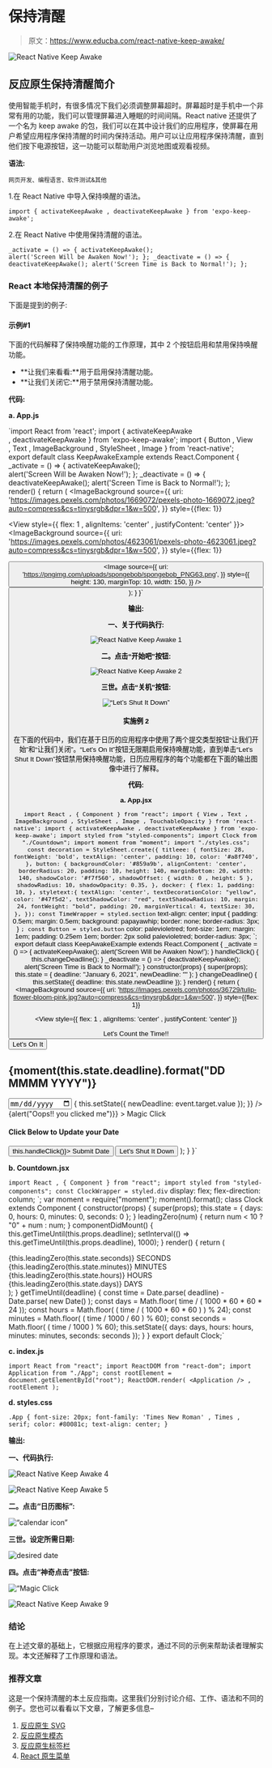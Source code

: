 # 保持清醒

> 原文：<https://www.educba.com/react-native-keep-awake/>

![React Native Keep Awake](img/5b48d012781f803a693bd5d5de550a7c.png)



## 反应原生保持清醒简介

使用智能手机时，有很多情况下我们必须调整屏幕超时。屏幕超时是手机中一个非常有用的功能，我们可以管理屏幕进入睡眠的时间间隔。React native 还提供了一个名为 keep awake 的包，我们可以在其中设计我们的应用程序，使屏幕在用户希望应用程序保持清醒的时间内保持活动。用户可以让应用程序保持清醒，直到他们按下电源按钮，这一功能可以帮助用户浏览地图或观看视频。

**语法:**

<small>网页开发、编程语言、软件测试&其他</small>

1.在 React Native 中导入保持唤醒的语法。

`import { activateKeepAwake
, deactivateKeepAwake } from 'expo-keep-awake';`

2.在 React Native 中使用保持清醒的语法。

`_activate = () => {
activateKeepAwake();
alert('Screen Will be Awaken Now!');
};
_deactivate = () => {
deactivateKeepAwake();
alert('Screen Time is Back to Normal!');
};`

### React 本地保持清醒的例子

下面是提到的例子:

#### 示例#1

下面的代码解释了保持唤醒功能的工作原理，其中 2 个按钮启用和禁用保持唤醒功能。

*   **让我们来看看:**用于启用保持清醒功能。
*   **让我们关闭它:**用于禁用保持清醒功能。

**代码:**

**a. App.js**

`import React from 'react';
import { activateKeepAwake
, deactivateKeepAwake } from 'expo-keep-awake';
import { Button
, View
, Text
, ImageBackground
, StyleSheet
, Image
} from 'react-native';
export default class KeepAwakeExample extends React.Component {
_activate = () => {
activateKeepAwake();
alert('Screen Will be Awaken Now!');
};
_deactivate = () => {
deactivateKeepAwake();
alert('Screen Time is Back to Normal!');
};
render() {
return (
<ImageBackground
source={{
uri:
'https://images.pexels.com/photos/1669072/pexels-photo-1669072.jpeg?auto=compress&cs=tinysrgb&dpr=1&w=500',
}}
style={{flex: 1}}
>
<View style={{ flex: 1
, alignItems: 'center'
, justifyContent: 'center' }}>
<ImageBackground
source={{
uri:
'https://images.pexels.com/photos/4623061/pexels-photo-4623061.jpeg?auto=compress&cs=tinysrgb&dpr=1&w=500',
}}
style={{flex: 1}}
>
<Button
color="#841584"
onPress={this._activate}
title="Let's On It"
/>
<Image
source={{
uri:
'https://pngimg.com/uploads/spongebob/spongebob_PNG63.png',
}}
style={{
height: 130,
marginTop: 10,
width: 150,
}}
/>
<Button
onPress={this._deactivate}
color="#8af547"
title="Let's Shut It Down"
/>
</ImageBackground>
</View>
</ImageBackground>
);
}
}`

**输出:**

**一、关于代码执行:**

![React Native Keep Awake 1](img/d856b233d08f721370768196fe08e0b4.png)



**二。点击“开始吧”按钮:**

![React Native Keep Awake 2](img/f958ef80101a91162f7b83fde08302e7.png)



**三世。点击“关机”按钮:**

![“Let’s Shut It Down”](img/e36777eb85c4b52e50391e98bb257ef1.png)



#### 实施例 2

在下面的代码中，我们在基于日历的应用程序中使用了两个提交类型按钮“让我们开始”和“让我们关闭”。“Let's On It”按钮无限期启用保持唤醒功能，直到单击“Let's Shut It Down”按钮禁用保持唤醒功能，日历应用程序的每个功能都在下面的输出图像中进行了解释。

**代码:**

**a. App.jsx**

`import React
, { Component } from "react";
import { View
, Text
, ImageBackground
, StyleSheet
, Image
, TouchableOpacity
} from 'react-native';
import { activateKeepAwake
, deactivateKeepAwake } from 'expo-keep-awake';
import styled from "styled-components";
import Clock from "./Countdown";
import moment from "moment";
import "./styles.css";
const decoration = StyleSheet.create({
titleee: {
fontSize: 28,
fontWeight: 'bold',
textAlign: 'center',
padding: 10,
color: '#a8f740',
},
button: {
backgroundColor: '#859a9b',
alignContent: 'center',
borderRadius: 20,
padding: 10,
height: 140,
marginBottom: 20,
width: 140,
shadowColor: '#f7f560',
shadowOffset: { width: 0
, height: 5 },
shadowRadius: 10,
shadowOpacity: 0.35,
},
docker: {
flex: 1,
padding: 10,
},
styletext:{
textAlign: 'center',
textDecorationColor: "yellow",
color: '#47f5d2',
textShadowColor: "red",
textShadowRadius: 10,
margin: 24,
fontWeight: "bold",
padding: 20,
marginVertical: 4,
textSize: 30,
},
});
const TimeWrapper = styled.section`
text-align: center;
input {
padding: 0.5em;
margin: 0.5em;
background: papayawhip;
border: none;
border-radius: 3px;
}
`;
const Button = styled.button`
color: palevioletred;
font-size: 1em;
margin: 1em;
padding: 0.25em 1em;
border: 2px solid palevioletred;
border-radius: 3px;
`;
export default class KeepAwakeExample extends React.Component {
_activate = () => {
activateKeepAwake();
alert('Screen Will be Awaken Now!');
}
handleClick() {
this.changeDeadline();
}
_deactivate = () => {
deactivateKeepAwake();
alert('Screen Time is Back to Normal!');
}
constructor(props) {
super(props);
this.state = {
deadline: "January 6, 2021",
newDeadline: ""
};
}
changeDeadline() {
this.setState({ deadline: this.state.newDeadline });
}
render() {
return (
<ImageBackground
source={{
uri:
'https://images.pexels.com/photos/36729/tulip-flower-bloom-pink.jpg?auto=compress&cs=tinysrgb&dpr=1&w=500',
}}
style={{flex: 1}}
>
<View style={{ flex: 1
, alignItems: 'center'
, justifyContent: 'center' }}
>
<TimeWrapper className="App">
<Text style={decoration.styletext}>
Let's Count the Time!!</Text>
<Button
color="#841584"
type="submit"
onPress={this._activate}
title="Let's On It"
>
Let's On It
</Button>
<h2>{moment(this.state.deadline).format("DD MMMM YYYY")}</h2>
<Clock deadline={this.state.deadline} />
<input
type="date"
placeholder="new date"
onChange={event => {
this.setState({ newDeadline: event.target.value });
}}
/>
<TouchableOpacity
style={decoration.button}
onPress={()=>{alert("Oops!! you clicked me")}}
>
<ImageBackground
source={{
uri: 'https://pngimg.com/uploads/lion/lion_PNG23267.png'
}}
style={{flex: 1}}
>
</ImageBackground>
<Text>Magic Click<Pop-up>
</Pop-up></Text>
</TouchableOpacity>
<h4>Click Below to Update your Date</h4>
<Button
type="submit"
onClick={() => this.handleClick()}>
Submit Date
</Button>
<Button
onPress={this._deactivate}
type="submit"
color="#8af547"
title="Let's Shut It Down"
>
Let's Shut It Down
</Button>
</TimeWrapper>
</View>
</ImageBackground>
);
}
}`

**b. Countdown.jsx**

`import React
, { Component } from "react";
import styled from "styled-components";
const ClockWrapper = styled.div`
display: flex;
flex-direction: column;
`;
var moment = require("moment");
moment().format();
class Clock extends Component {
constructor(props) {
super(props);
this.state = {
days: 0,
hours: 0,
minutes: 0,
seconds: 0
};
}
leadingZero(num) {
return num < 10 ? "0" + num : num;
}
componentDidMount() {
this.getTimeUntil(this.props.deadline);
setInterval(() => this.getTimeUntil(this.props.deadline), 1000);
}
render() {
return (
<ClockWrapper>
<div>{this.leadingZero(this.state.seconds)} SECONDS</div>
<div>{this.leadingZero(this.state.minutes)} MINUTES</div>
<div>{this.leadingZero(this.state.hours)} HOURS</div>
<div>{this.leadingZero(this.state.days)} DAYS</div>
</ClockWrapper>
);
}
getTimeUntil(deadline) {
const time = Date.parse(
deadline) - Date.parse(
new Date()
);
const days = Math.floor(
time / (
1000
* 60
* 60
* 24
));
const hours = Math.floor(
(
time / (
1000
* 60
* 60
)
) % 24);
const minutes = Math.floor(
(
time / 1000 / 60
) % 60);
const seconds = Math.floor(
(
time / 1000
) % 60);
this.setState({
days: days,
hours: hours,
minutes: minutes,
seconds: seconds
});
}
}
export default Clock;`

**c. index.js**

`import React from "react";
import ReactDOM from "react-dom";
import Application from "./App";
const rootElement = document.getElementById("root");
ReactDOM.render(
<Application />
, rootElement
);`

**d. styles.css**

`.App {
font-size: 20px;
font-family: 'Times New Roman'
, Times
, serif;
color: #80081c;
text-align: center;
}`

**输出:**

**一、代码执行:**

![React Native Keep Awake 4](img/1d9121a330666fc08470ffe1dfc95d85.png)



![React Native Keep Awake 5](img/56fbc7403f3df7a5bf11b0dd82a562ff.png)



**二。点击“日历图标”:**

![“calendar icon”](img/668da8c428560c06d524f5c8acb7785b.png)



**三世。设定所需日期:**

![desired date](img/7cb5aae249d97f323cff44fc37e2bd88.png)



**四。点击“神奇点击”按钮:**

![“Magic Click](img/79f3244cc32b3d099420028a274d6125.png)



![React Native Keep Awake 9](img/d1ffcb1843209fe6ad444b44cf039686.png)



### 结论

在上述文章的基础上，它根据应用程序的要求，通过不同的示例来帮助读者理解实现。本文还解释了工作原理和语法。

### 推荐文章

这是一个保持清醒的本土反应指南。这里我们分别讨论介绍、工作、语法和不同的例子。您也可以看看以下文章，了解更多信息–

1.  [反应原生 SVG](https://www.educba.com/react-native-svg/)
2.  [反应原生模态](https://www.educba.com/react-native-modal/)
3.  [反应原生标签栏](https://www.educba.com/react-native-tab-bar/)
4.  [React 原生菜单](https://www.educba.com/react-native-menu/)





